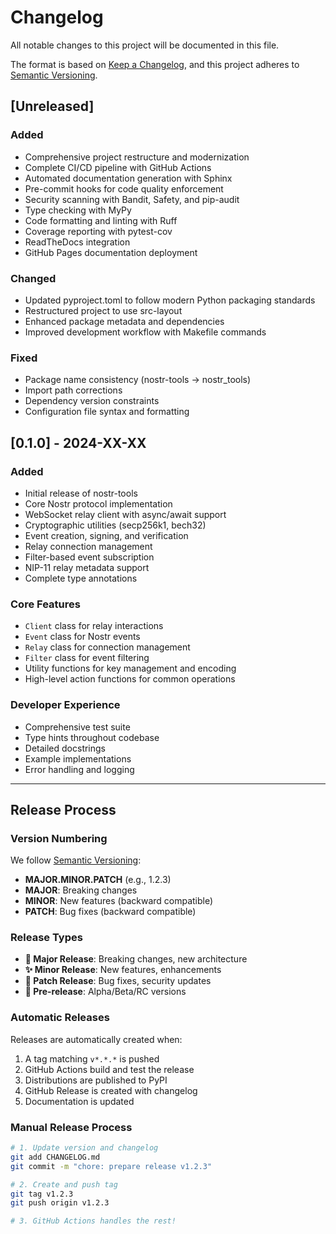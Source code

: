 # Changelog

All notable changes to this project will be documented in this file.

The format is based on [Keep a Changelog](https://keepachangelog.com/en/1.0.0/),
and this project adheres to [Semantic Versioning](https://semver.org/spec/v2.0.0.html).

## [Unreleased]

### Added
- Comprehensive project restructure and modernization
- Complete CI/CD pipeline with GitHub Actions
- Automated documentation generation with Sphinx
- Pre-commit hooks for code quality enforcement
- Security scanning with Bandit, Safety, and pip-audit
- Type checking with MyPy
- Code formatting and linting with Ruff
- Coverage reporting with pytest-cov
- ReadTheDocs integration
- GitHub Pages documentation deployment

### Changed
- Updated pyproject.toml to follow modern Python packaging standards
- Restructured project to use src-layout
- Enhanced package metadata and dependencies
- Improved development workflow with Makefile commands

### Fixed
- Package name consistency (nostr-tools → nostr_tools)
- Import path corrections
- Dependency version constraints
- Configuration file syntax and formatting

## [0.1.0] - 2024-XX-XX

### Added
- Initial release of nostr-tools
- Core Nostr protocol implementation
- WebSocket relay client with async/await support
- Cryptographic utilities (secp256k1, bech32)
- Event creation, signing, and verification
- Relay connection management
- Filter-based event subscription
- NIP-11 relay metadata support
- Complete type annotations

### Core Features
- `Client` class for relay interactions
- `Event` class for Nostr events
- `Relay` class for connection management
- `Filter` class for event filtering
- Utility functions for key management and encoding
- High-level action functions for common operations

### Developer Experience
- Comprehensive test suite
- Type hints throughout codebase
- Detailed docstrings
- Example implementations
- Error handling and logging

---

## Release Process

### Version Numbering
We follow [Semantic Versioning](https://semver.org/):
- **MAJOR.MINOR.PATCH** (e.g., 1.2.3)
- **MAJOR**: Breaking changes
- **MINOR**: New features (backward compatible)
- **PATCH**: Bug fixes (backward compatible)

### Release Types
- **🚀 Major Release**: Breaking changes, new architecture
- **✨ Minor Release**: New features, enhancements
- **🐛 Patch Release**: Bug fixes, security updates
- **🔧 Pre-release**: Alpha/Beta/RC versions

### Automatic Releases
Releases are automatically created when:
1. A tag matching `v*.*.*` is pushed
2. GitHub Actions build and test the release
3. Distributions are published to PyPI
4. GitHub Release is created with changelog
5. Documentation is updated

### Manual Release Process
```bash
# 1. Update version and changelog
git add CHANGELOG.md
git commit -m "chore: prepare release v1.2.3"

# 2. Create and push tag
git tag v1.2.3
git push origin v1.2.3

# 3. GitHub Actions handles the rest!
```